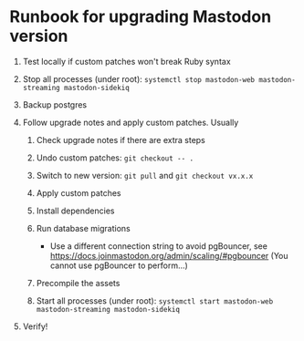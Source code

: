 # Runbook for upgrading Mastodon version

1. Test locally if custom patches won't break Ruby syntax

2. Stop all processes (under root): `systemctl stop mastodon-web mastodon-streaming mastodon-sidekiq`

3. Backup postgres

4. Follow upgrade notes and apply custom patches. Usually

    1. Check upgrade notes if there are extra steps
  
    2. Undo custom patches: `git checkout -- .`
    
    3. Switch to new version: `git pull` and `git checkout vx.x.x`
    
    4. Apply custom patches
  
    5. Install dependencies
  
    6. Run database migrations
    
        * Use a different connection string to avoid pgBouncer, see https://docs.joinmastodon.org/admin/scaling/#pgbouncer (You cannot use pgBouncer to perform...)
  
    7. Precompile the assets
  
    8. Start all processes (under root): `systemctl start mastodon-web mastodon-streaming mastodon-sidekiq`
  
5. Verify!
